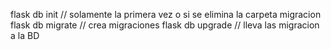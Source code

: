 flask db init // solamente la primera vez o si se elimina la carpeta migracion
flask db migrate // crea migraciones
flask db upgrade // lleva las migracion a la BD